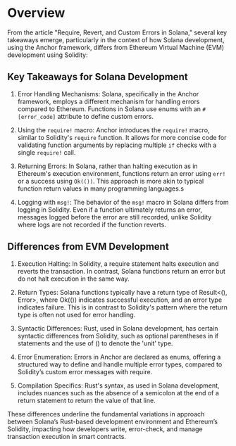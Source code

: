 # Overview

From the article "Require, Revert, and Custom Errors in Solana," several key takeaways emerge, particularly in the context of how Solana development, using the Anchor framework, differs from Ethereum Virtual Machine (EVM) development using Solidity:

## Key Takeaways for Solana Development

1. Error Handling Mechanisms: Solana, specifically in the Anchor framework, employs a different mechanism for handling errors compared to Ethereum. Functions in Solana use enums with an `#[error_code]` attribute to define custom errors.

2. Using the `require!` macro: Anchor introduces the `require!` macro, similar to Solidity's `require` function. It allows for more concise code for validating function arguments by replacing multiple `if` checks with a single `require!` call.

3. Returning Errors: In Solana, rather than halting execution as in Ethereum's execution environment, functions return an error using `err!` or a success using `Ok(())`. This approach is more akin to typical function return values in many programming languages.s

4. Logging with `msg!`: The behavior of the `msg!` macro in Solana differs from logging in Solidity. Even if a function ultimately returns an error, messages logged before the error are still recorded, unlike Solidity where logs are not recorded if the function reverts.

## Differences from EVM Development

1. Execution Halting: In Solidity, a require statement halts execution and reverts the transaction. In contrast, Solana functions return an error but do not halt execution in the same way.

2. Return Types: Solana functions typically have a return type of Result<(), Error>, where Ok(()) indicates successful execution, and an error type indicates failure. This is in contrast to Solidity's pattern where the return type is often not used for error handling.

3. Syntactic Differences: Rust, used in Solana development, has certain syntactic differences from Solidity, such as optional parentheses in if statements and the use of () to denote the 'unit' type.

4. Error Enumeration: Errors in Anchor are declared as enums, offering a structured way to define and handle multiple error types, compared to Solidity’s custom error messages with require.

5. Compilation Specifics: Rust's syntax, as used in Solana development, includes nuances such as the absence of a semicolon at the end of a return statement to return the value of that line.

These differences underline the fundamental variations in approach between Solana’s Rust-based development environment and Ethereum’s Solidity, impacting how developers write, error-check, and manage transaction execution in smart contracts.